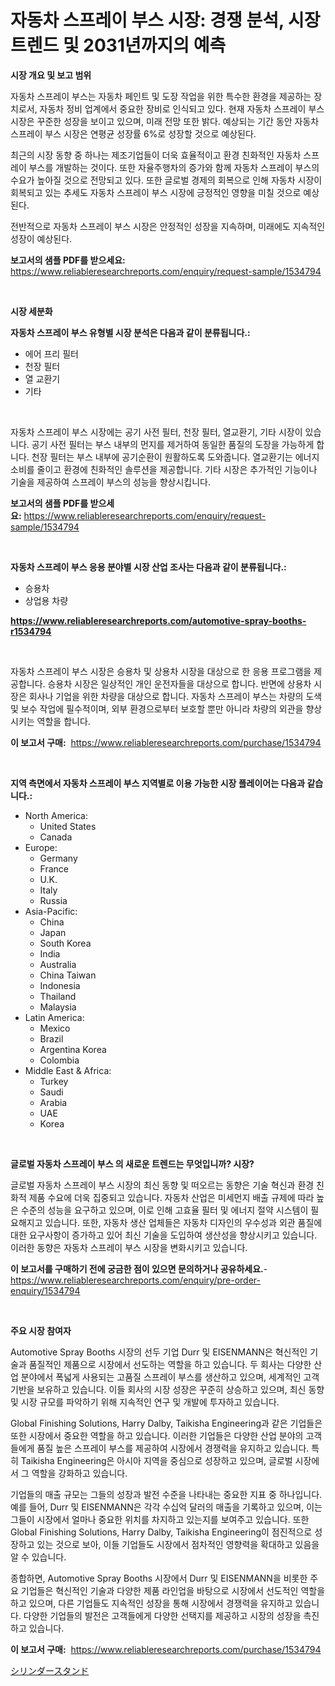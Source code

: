 <p><h1>자동차 스프레이 부스 시장: 경쟁 분석, 시장 트렌드 및 2031년까지의 예측</h1></p><p><strong>시장 개요 및 보고 범위</strong></p>
<p><p>자동차 스프레이 부스는 자동차 페인트 및 도장 작업을 위한 특수한 환경을 제공하는 장치로서, 자동차 정비 업계에서 중요한 장비로 인식되고 있다. 현재 자동차 스프레이 부스 시장은 꾸준한 성장을 보이고 있으며, 미래 전망 또한 밝다. 예상되는 기간 동안 자동차 스프레이 부스 시장은 연평균 성장률 6%로 성장할 것으로 예상된다.</p><p>최근의 시장 동향 중 하나는 제조기업들이 더욱 효율적이고 환경 친화적인 자동차 스프레이 부스를 개발하는 것이다. 또한 자율주행차의 증가와 함께 자동차 스프레이 부스의 수요가 높아질 것으로 전망되고 있다. 또한 글로벌 경제의 회복으로 인해 자동차 시장이 회복되고 있는 추세도 자동차 스프레이 부스 시장에 긍정적인 영향을 미칠 것으로 예상된다.</p><p>전반적으로 자동차 스프레이 부스 시장은 안정적인 성장을 지속하며, 미래에도 지속적인 성장이 예상된다.</p></p>
<p><strong>보고서의 샘플 PDF를 받으세요:</strong> <a href="https://www.reliableresearchreports.com/enquiry/request-sample/1534794">https://www.reliableresearchreports.com/enquiry/request-sample/1534794</a></p>
<p>&nbsp;</p>
<p><strong>시장 세분화</strong></p>
<p><strong>자동차 스프레이 부스 유형별 시장 분석은 다음과 같이 분류됩니다.:</strong></p>
<p><ul><li>에어 프리 필터</li><li>천장 필터</li><li>열 교환기</li><li>기타</li></ul></p>
<p>&nbsp;</p>
<p><p>자동차 스프레이 부스 시장에는 공기 사전 필터, 천장 필터, 열교환기, 기타 시장이 있습니다. 공기 사전 필터는 부스 내부의 먼지를 제거하여 동일한 품질의 도장을 가능하게 합니다. 천장 필터는 부스 내부에 공기순환이 원활하도록 도와줍니다. 열교환기는 에너지 소비를 줄이고 환경에 친화적인 솔루션을 제공합니다. 기타 시장은 추가적인 기능이나 기술을 제공하여 스프레이 부스의 성능을 향상시킵니다.</p></p>
<p><strong>보고서의 샘플 PDF를 받으세요:</strong>&nbsp;<a href="https://www.reliableresearchreports.com/enquiry/request-sample/1534794">https://www.reliableresearchreports.com/enquiry/request-sample/1534794</a></p>
<p>&nbsp;</p>
<p><strong> 자동차 스프레이 부스 응용 분야별 시장 산업 조사는 다음과 같이 분류됩니다.:</strong></p>
<p><ul><li>승용차</li><li>상업용 차량</li></ul></p>
<p><strong><a href="https://www.reliableresearchreports.com/automotive-spray-booths-r1534794">https://www.reliableresearchreports.com/automotive-spray-booths-r1534794</a></strong></p>
<p>&nbsp;</p>
<p><p>자동차 스프레이 부스 시장은 승용차 및 상용차 시장을 대상으로 한 응용 프로그램을 제공합니다. 승용차 시장은 일상적인 개인 운전자들을 대상으로 합니다. 반면에 상용차 시장은 회사나 기업을 위한 차량을 대상으로 합니다. 자동차 스프레이 부스는 차량의 도색 및 보수 작업에 필수적이며, 외부 환경으로부터 보호할 뿐만 아니라 차량의 외관을 향상시키는 역할을 합니다.</p></p>
<p><strong>이 보고서 구매:</strong>&nbsp; <a href="https://www.reliableresearchreports.com/purchase/1534794">https://www.reliableresearchreports.com/purchase/1534794</a></p>
<p>&nbsp;</p>
<p><strong>지역 측면에서 자동차 스프레이 부스 지역별로 이용 가능한 시장 플레이어는 다음과 같습니다.:</strong></p>
<p><ul>
    <li>
        North America:
        <ul>
            <li>United States</li>
            <li>Canada</li>
        </ul>
    </li>
    <li>
        Europe:
        <ul>
            <li>Germany</li>
            <li>France</li>
            <li>U.K.</li>
            <li>Italy</li>
            <li>Russia</li>
        </ul>
    </li>
    <li>
        Asia-Pacific:
        <ul>
            <li>China</li>
            <li>Japan</li>
            <li>South Korea</li>
            <li>India</li>
            <li>Australia</li>
            <li>China Taiwan</li>
            <li>Indonesia</li>
            <li>Thailand</li>
            <li>Malaysia</li>
        </ul>
    </li>
    <li>
        Latin America:
        <ul>
            <li>Mexico</li>
            <li>Brazil</li>
            <li>Argentina Korea</li>
            <li>Colombia</li>
        </ul>
    </li>
    <li>
        Middle East & Africa:
        <ul>
            <li>Turkey</li>
            <li>Saudi</li>
            <li>Arabia</li>
            <li>UAE</li>
            <li>Korea</li>
        </ul>
    </li>
    </ul></p>
<p>&nbsp;</p>
<p><strong>글로벌 자동차 스프레이 부스 의 새로운 트렌드는 무엇입니까? 시장?</strong></p>
<p><p>글로벌 자동차 스프레이 부스 시장의 최신 동향 및 떠오르는 동향은 기술 혁신과 환경 친화적 제품 수요에 더욱 집중되고 있습니다. 자동차 산업은 미세먼지 배출 규제에 따라 높은 수준의 성능을 요구하고 있으며, 이로 인해 고효율 필터 및 에너지 절약 시스템이 필요해지고 있습니다. 또한, 자동차 생산 업체들은 자동차 디자인의 우수성과 외관 품질에 대한 요구사항이 증가하고 있어 최신 기술을 도입하여 생산성을 향상시키고 있습니다. 이러한 동향은 자동차 스프레이 부스 시장을 변화시키고 있습니다.</p></p>
<p><strong>이 보고서를 구매하기 전에 궁금한 점이 있으면 문의하거나 공유하세요.</strong>- <a href="https://www.reliableresearchreports.com/enquiry/pre-order-enquiry/1534794">https://www.reliableresearchreports.com/enquiry/pre-order-enquiry/1534794</a></p>
<p>&nbsp;</p>
<p><strong>주요 시장 참여자</strong></p>
<p><p>Automotive Spray Booths 시장의 선두 기업 Durr 및 EISENMANN은 혁신적인 기술과 품질적인 제품으로 시장에서 선도하는 역할을 하고 있습니다. 두 회사는 다양한 산업 분야에서 폭넓게 사용되는 고품질 스프레이 부스를 생산하고 있으며, 세계적인 고객 기반을 보유하고 있습니다. 이들 회사의 시장 성장은 꾸준히 상승하고 있으며, 최신 동향 및 시장 규모를 파악하기 위해 지속적인 연구 및 개발에 투자하고 있습니다.</p><p>Global Finishing Solutions, Harry Dalby, Taikisha Engineering과 같은 기업들은 또한 시장에서 중요한 역할을 하고 있습니다. 이러한 기업들은 다양한 산업 분야의 고객들에게 품질 높은 스프레이 부스를 제공하여 시장에서 경쟁력을 유지하고 있습니다. 특히 Taikisha Engineering은 아시아 지역을 중심으로 성장하고 있으며, 글로벌 시장에서 그 역할을 강화하고 있습니다.</p><p>기업들의 매출 규모는 그들의 성장과 발전 수준을 나타내는 중요한 지표 중 하나입니다. 예를 들어, Durr 및 EISENMANN은 각각 수십억 달러의 매출을 기록하고 있으며, 이는 그들이 시장에서 얼마나 중요한 위치를 차지하고 있는지를 보여주고 있습니다. 또한 Global Finishing Solutions, Harry Dalby, Taikisha Engineering이 점진적으로 성장하고 있는 것으로 보아, 이들 기업들도 시장에서 점차적인 영향력을 확대하고 있음을 알 수 있습니다.</p><p>종합하면, Automotive Spray Booths 시장에서 Durr 및 EISENMANN을 비롯한 주요 기업들은 혁신적인 기술과 다양한 제품 라인업을 바탕으로 시장에서 선도적인 역할을 하고 있으며, 다른 기업들도 지속적인 성장을 통해 시장에서 경쟁력을 유지하고 있습니다. 다양한 기업들의 발전은 고객들에게 다양한 선택지를 제공하고 시장의 성장을 촉진하고 있습니다.</p></p>
<p><strong>이 보고서 구매:</strong>&nbsp;&nbsp;<a href="https://www.reliableresearchreports.com/purchase/1534794">https://www.reliableresearchreports.com/purchase/1534794</a></p>
<p><p><a href="https://github.com/nemesis2824/Market-Research-Report-List-1/blob/main/857124419966.md">シリンダースタンド</a></p></p>